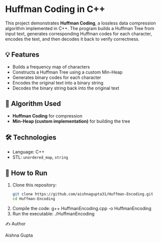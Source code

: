 # Huffman Coding in C++

This project demonstrates **Huffman Coding**, a lossless data compression algorithm implemented in C++. The program builds a Huffman Tree from input text, generates corresponding Huffman codes for each character, encodes the text, and then decodes it back to verify correctness.

## 💡 Features

- Builds a frequency map of characters
- Constructs a Huffman Tree using a custom Min-Heap
- Generates binary codes for each character
- Encodes the original text into a binary string
- Decodes the binary string back into the original text

## 🧠 Algorithm Used

- **Huffman Coding** for compression
- **Min-Heap (custom implementation)** for building the tree

## 🛠️ Technologies

- Language: C++
- STL: `unordered_map`, `string`


## 🚀 How to Run

1. Clone this repository:
   ```bash
   git clone https://github.com/aishnagupta31/Huffman-Encoding.git
   cd Huffman-Encoding
2. Compile the code:  g++ HuffmanEncoding.cpp -o HuffmanEncoding
3. Run the executable: ./HuffmanEncoding

✍️ Author

Aishna Gupta


